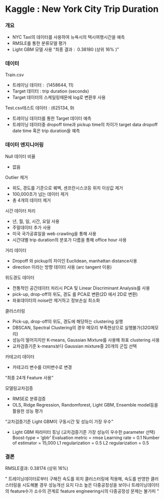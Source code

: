 # Kaggle : New York City Trip Duration

### 개요
- NYC Taxi의 데이터를 사용하여 뉴욕시의 택시여행시간을 예측
- RMSLE를 통한 분류모델 평가
- Light GBM 모델 사용
“최종 결과 : ​ 0.38180​ (상위 16% )”

### 데이터

Train.csv
- 트레이닝 데이터 : ​ (1458644, 11)
- Target 데이터 : trip duration (seconds)
- Target 데이터의 스케일링때문에 log로 변환후 사용

Test.csv테스트 데이터 : (625134, 9)
- 트레이닝 데이터를 통한 Target 데이터 예측
- 트레이닝 데이터중 dropoff time과 pickup time의 차이가 target data dropoff date time 혹은 trip duration을 예측

### 데이터 엔지니어링

Null 데이터 비율
- 없음

Outlier 제거
- 위도, 경도를 기준으로 퀘벡, 센프란시스코등 위치 이상값 제거
- 100,000초가 넘는 데이터 제거
- 총 4개의 데이터 제거

시간 데이터 처리
- 년, 월, 일, 시간, 요일 사용
- 주말데이터 추가 사용
- 미국 국가공휴일을 web crawling을 통해 사용
- 시간대별 trip duration의 분포가 다름을 통해 office hour 사용

거리 데이터
- Dropoff 와 pickup의 차이인 Euclidean, manhattan distance사용
- direction 이라는 방향 데이터 사용 (arc tangent 이용)

위도경도 데이터
- 전통적인 공간데이터 처리시 PCA 및 Linear Discriminant Analysis를 사용
- pick-up, drop-off의 위도, 경도 를 PCA로 변환(2D 에서 2D로 변환)
- 좌표데이터의 noise만 제거하고 정보손실 최소화

클러스터링
- Pick-up, drop-off의 위도, 경도에 해당하는 clustering 실행
- DBSCAN, Spectral Clustering의 경우 메모리 부족현상으로 실행불가(32G메모리)
- 성능이 떨어지지만 K-means, Gaussian Mixture를 사용해 좌표 clustering 사용
- 교차검증기준 k-means보다 Gaussian mixture중 20개의 군집 선택

카테고리 데이터
- 카테고리 변수를 더미변수로 변경

“최종 24개 Feature 사용”

모델링교차검증
- RMSE로 분류검증
- OLS, Ridge Regression, Randomforest, Light GBM, Ensemble model등을 활용한 성능 평가

“교차검증기준 Light GBM이 구동시간 및 성능이 가장 우수”

- Light GBM 파라미터 튜닝 (교차검증기준 가장 성능이 우수한 parameter 선택)
Boost-type = ‘gbtr’
Evaluation metric = rmse
Learning rate = 0.1
Number of estimator = 15,000
L1 regularization = 0.5
L2 regularization = 0.5

### 결론

RMSLE결과: 0.38174 (상위 16%)

"
트레이닝데이터로부터 구해진 속도를 위치 클러스터링에 적용해, 속도를 반영한
클러스터링을 시도해볼 경우 성능개선 요지
다소 높은 다중공정성을 보이나 트레이닝데이터의 feature수가 소수의 관계로
feature engineering시의 다중공정성 문제는 불가피
"
